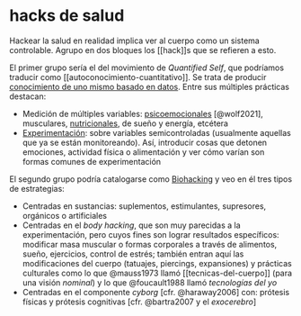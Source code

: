 # hacks de salud
Hackear la salud en realidad implica ver al cuerpo como un sistema controlable. Agrupo en dos bloques los [[hack]]s que se refieren a esto.

El primer grupo sería el del movimiento de *Quantified Self*, que podríamos traducir como [[autoconocimiento-cuantitativo]]. Se trata de producir [conocimiento de uno mismo basado en datos](https://quantifiedself.com/). Entre sus múltiples prácticas destacan:

- Medición de múltiples variables: [psicoemocionales](https://quantifiedself.com/blog/measuring-mood-current-resea/) [@wolf2021], musculares, [nutricionales](https://quantifiedself.com/blog/qs-guide-testing-food-with-blood-glucose/), de sueño y energía, etcétera
- [Experimentación](https://hplusmagazine.com/2012/11/14/quantified-self-how-to-designing-self-experiments/): sobre variables semicontroladas (usualmente aquellas que ya se están monitoreando). Así, introducir cosas que detonen emociones, actividad física o alimentación y ver cómo varían son formas comunes de experimentación

El segundo grupo podría catalogarse como [Biohacking](https://es.wikipedia.org/wiki/Biolog%C3%ADa_DIY#Biohacking) y veo en él tres tipos de estrategias:

- Centradas en sustancias: suplementos, estimulantes, supresores, orgánicos o artificiales 
- Centradas en el *body hacking*, que son muy parecidas a la experimentación, pero cuyos fines son lograr resultados específicos: modificar masa muscular o formas corporales a través de alimentos, sueño, ejercicios, control de estrés; también entran aquí las modificaciones del cuerpo (tatuajes, piercings, expansiones) y prácticas culturales como lo que @mauss1973 llamó [[tecnicas-del-cuerpo]] (para una visión *nominal*) y lo que @foucault1988 llamó *tecnologías del yo*
- Centradas en el componente *cyborg* [cfr. @haraway2006] con: prótesis físicas y prótesis cognitivas [cfr. @bartra2007 y el *exocerebro*] 
